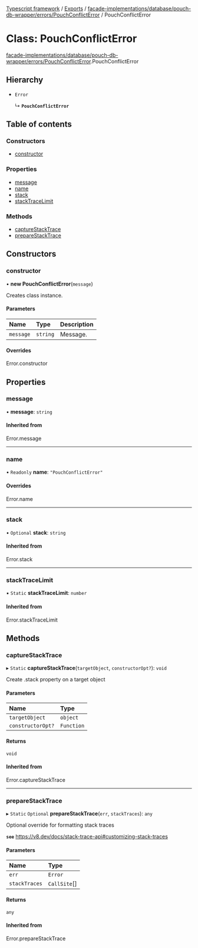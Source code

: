 [Typescript framework](../index.md) / [Exports](../modules.md) / [facade-implementations/database/pouch-db-wrapper/errors/PouchConflictError](../modules/facade_implementations_database_pouch_db_wrapper_errors_PouchConflictError.md) / PouchConflictError

# Class: PouchConflictError

[facade-implementations/database/pouch-db-wrapper/errors/PouchConflictError](../modules/facade_implementations_database_pouch_db_wrapper_errors_PouchConflictError.md).PouchConflictError

## Hierarchy

- `Error`

  ↳ **`PouchConflictError`**

## Table of contents

### Constructors

- [constructor](facade_implementations_database_pouch_db_wrapper_errors_PouchConflictError.PouchConflictError.md#constructor)

### Properties

- [message](facade_implementations_database_pouch_db_wrapper_errors_PouchConflictError.PouchConflictError.md#message)
- [name](facade_implementations_database_pouch_db_wrapper_errors_PouchConflictError.PouchConflictError.md#name)
- [stack](facade_implementations_database_pouch_db_wrapper_errors_PouchConflictError.PouchConflictError.md#stack)
- [stackTraceLimit](facade_implementations_database_pouch_db_wrapper_errors_PouchConflictError.PouchConflictError.md#stacktracelimit)

### Methods

- [captureStackTrace](facade_implementations_database_pouch_db_wrapper_errors_PouchConflictError.PouchConflictError.md#capturestacktrace)
- [prepareStackTrace](facade_implementations_database_pouch_db_wrapper_errors_PouchConflictError.PouchConflictError.md#preparestacktrace)

## Constructors

### constructor

• **new PouchConflictError**(`message`)

Creates class instance.

#### Parameters

| Name | Type | Description |
| :------ | :------ | :------ |
| `message` | `string` | Message. |

#### Overrides

Error.constructor

## Properties

### message

• **message**: `string`

#### Inherited from

Error.message

___

### name

• `Readonly` **name**: ``"PouchConflictError"``

#### Overrides

Error.name

___

### stack

• `Optional` **stack**: `string`

#### Inherited from

Error.stack

___

### stackTraceLimit

▪ `Static` **stackTraceLimit**: `number`

#### Inherited from

Error.stackTraceLimit

## Methods

### captureStackTrace

▸ `Static` **captureStackTrace**(`targetObject`, `constructorOpt?`): `void`

Create .stack property on a target object

#### Parameters

| Name | Type |
| :------ | :------ |
| `targetObject` | `object` |
| `constructorOpt?` | `Function` |

#### Returns

`void`

#### Inherited from

Error.captureStackTrace

___

### prepareStackTrace

▸ `Static` `Optional` **prepareStackTrace**(`err`, `stackTraces`): `any`

Optional override for formatting stack traces

**`see`** https://v8.dev/docs/stack-trace-api#customizing-stack-traces

#### Parameters

| Name | Type |
| :------ | :------ |
| `err` | `Error` |
| `stackTraces` | `CallSite`[] |

#### Returns

`any`

#### Inherited from

Error.prepareStackTrace
